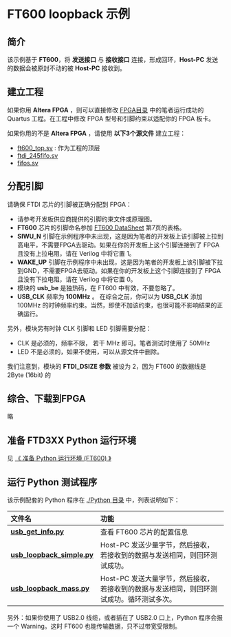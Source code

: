 FT600 loopback 示例
===============================

## 简介

该示例基于 **FT600**，将 **发送接口** 与 **接收接口** 连接，形成回环，**Host-PC** 发送的数据会被原封不动的被 **Host-PC** 接收到。

## 建立工程

如果你用 **Altera FPGA** ，则可以直接修改 [FPGA目录](https://github.com/WangXuan95/FTDI-245fifo-interface/blob/master/example/FT600_loopback/FPGA) 中的笔者运行成功的 Quartus 工程。在工程中修改 FPGA 型号和引脚约束以适配你的 FPGA 板卡。

如果你用的不是 **Altera FPGA** ，请使用 **以下3个源文件** 建立工程：

* [ft600_top.sv](https://github.com/WangXuan95/FTDI-245fifo-interface/blob/master/example/FT600_loopback/FPGA/ft600_top.sv) : 作为工程的顶层
* [ftdi_245fifo.sv](https://github.com/WangXuan95/FTDI-245fifo-interface/blob/master/RTL/ftdi_245fifo.sv)
* [fifos.sv](https://github.com/WangXuan95/FTDI-245fifo-interface/blob/master/RTL/fifos.sv)

## 分配引脚

请确保 FTDI 芯片的引脚被正确分配到 FPGA：

* 请参考开发板供应商提供的引脚约束文件或原理图。
* **FT600** 芯片的引脚命名参加 [FT600 DataSheet](https://www.ftdichip.com/Support/Documents/DataSheets/ICs/DS_FT600Q-FT601Q%20IC%20Datasheet.pdf) 第7页的表格。
* **SIWU_N** 引脚在示例程序中未出现，这是因为笔者的开发板上该引脚被上拉到高电平，不需要FPGA去驱动。如果在你的开发板上这个引脚连接到了 FPGA 且没有上拉电阻，请在 Verilog 中将它置 1。
* **WAKE_UP** 引脚在示例程序中未出现，这是因为笔者的开发板上该引脚被下拉到GND，不需要FPGA去驱动。如果在你的开发板上这个引脚连接到了 FPGA 且没有下拉电阻，请在 Verilog 中将它置 0。
* 模块的 **usb_be** 是独热码，在 FT600 中有效，不要忽略了。
* **USB_CLK** 频率为 **100MHz** 。 在综合之前，你可以为 **USB_CLK** 添加 100MHz 的时钟频率约束。当然，即使不加该约束，也很可能不影响结果的正确运行。

另外，模块另有时钟 CLK 引脚和 LED 引脚需要分配：

* CLK 是必须的，频率不限， 若干 MHz 即可。笔者测试时使用了 50MHz
* LED 不是必须的，如果不使用，可以从源文件中删除。

我们注意到，模块的 **FTDI_DSIZE 参数** 被设为 2，因为 FT600 的数据线是 2Byte (16bit) 的

## 综合、下载到FPGA

略

## 准备 FTD3XX Python 运行环境

见 [《 准备 Python 运行环境 (FT600) 》](https://github.com/WangXuan95/FTDI-245fifo-interface/blob/master/doc/Python_FTD3XX_guide.md)

## 运行 Python 测试程序

该示例配套的 Python 程序在 [./Python 目录](https://github.com/WangXuan95/FTDI-245fifo-interface/blob/master/example/FT600_loopback/Python) 中，列表说明如下：

| 文件名           | 功能    |
| :--------       | :-----    |
| [**usb_get_info.py**](https://github.com/WangXuan95/FTDI-245fifo-interface/blob/master/example/FT600_loopback/Python/usb_get_info.py) | 查看 FT600 芯片的配置信息    |
| [**usb_loopback_simple.py**](https://github.com/WangXuan95/FTDI-245fifo-interface/blob/master/example/FT600_loopback/Python/usb_loopback_simple.py) | Host-PC 发送少量字节，然后接收，若接收到的数据与发送相同，则回环测试成功。    |
| [**usb_loopback_mass.py**](https://github.com/WangXuan95/FTDI-245fifo-interface/blob/master/example/FT600_loopback/Python/usb_loopback_mass.py)   | Host-PC 发送大量字节，然后接收，若接收到的数据与发送相同，则回环测试成功。循环测试多次。  |

另外：如果你使用了 USB2.0 线缆，或者插在了 USB2.0 口上，Python 程序会报一个 Warning。这时 FT600 也能传输数据，只不过带宽受限制。
